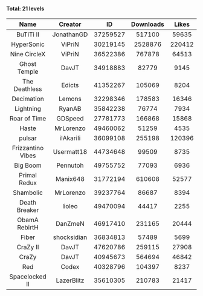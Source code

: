 #### Total: 21 levels

| Name | Creator | ID | Downloads | Likes |
|:---:|:---:|:---:|:---:|:---:|
| BuTiTi II | JonathanGD | 37259527 | 517100 | 59635
| HyperSonic | ViPriN | 30219145 | 2528876 | 220412
| Nine CircleX | ViPriN | 36522386 | 767878 | 64513
| Ghost Temple | DavJT | 34918883 | 82779 | 9145
| The Deathless | Edicts | 41352267 | 105069 | 8204
| Decimation | Lemons | 32298346 | 178583 | 16346
| Lightning | RyanAB | 35842238 | 76774 | 7934
| Roar of Time | GDSpeed | 27781773 | 166868 | 15868
| Haste | MrLorenzo | 49460062 | 51259 | 4535
| pulsar | iIAkariIi | 36099108 | 255198 | 120396
| Frizzantino Vibes | Usermatt18 | 44734648 | 99509 | 8735
| Big Boom | Pennutoh | 49755752 | 77093 | 6936
| Primal Redux | Manix648 | 31772194 | 610608 | 52577
| Shambolic | MrLorenzo | 39237764 | 86687 | 8394
| Death Breaker | lioleo | 49470094 | 44417 | 2255
| ObamA RebirtH | DanZmeN | 46917410 | 231165 | 20444
| Fiber | shocksidian | 36834813 | 57489 | 5699
| CraZy II | DavJT | 47620786 | 259115 | 27908
| CraZy | DavJT | 40945673 | 564694 | 46842
| Red | Codex | 40328796 | 104397 | 8237
| Spacelocked II | LazerBlitz | 35610305 | 210783 | 21417
